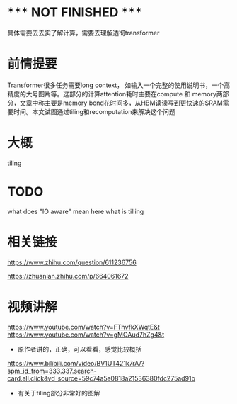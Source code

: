 # *** NOT FINISHED ***
具体需要去去实了解计算，需要去理解透彻transformer

# 前情提要
Transformer很多任务需要long context， 如输入一个完整的使用说明书，一个高精度的大号图片等。这部分的计算attention耗时主要在compute 和 memory两部分，文章中称主要是memory bond花时间多，从HBM读读写到更快速的SRAM需要时间。本文试图通过tiling和recomputation来解决这个问题

# 大概
tiling 

# TODO
what does "IO aware" mean here
what is tilling

# 相关链接
https://www.zhihu.com/question/611236756

https://zhuanlan.zhihu.com/p/664061672

# 视频讲解

https://www.youtube.com/watch?v=FThvfkXWqtE&t \
https://www.youtube.com/watch?v=gMOAud7hZg4&t
- 原作者讲的，正确，可以看看，感觉比较概括

https://www.bilibili.com/video/BV1UT421k7rA/?spm_id_from=333.337.search-card.all.click&vd_source=59c74a5a0818a21536380fdc275ad91b
- 有关于tiling部分非常好的图解
